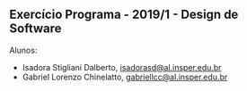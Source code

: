 Exercício Programa - 2019/1 - Design de Software
------------------------------------------------

Alunos: 
- Isadora Stigliani Dalberto, isadorasd@al.insper.edu.br
- Gabriel Lorenzo Chinelatto, gabriellcc@al.insper.edu.br

